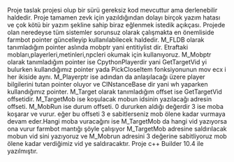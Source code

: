 Proje taslak projesi olup bir sürü gereksiz kod mevcuttur ama derlenebilir haldedir.
Proje tamamen zevk için yazıldığından dolayı birçok yazım hatası ve çok kötü bir yazım şekline sahip biraz eğlenmek istedik açıkçası.
Projede olan neredeyse tüm sistemler sorunsuz olarak çalışmakta en önemliside farmbot pointer güncelleyip kullanılabilecek haldedir.
M_FLDB olarak tanımladığım pointer aslında mobptr yani entitiylist dir. Etraftaki mobları,playerleri,metinleri,npcleri okumak için kullanıyoruz.
M_Mobptr olarak tanımladığım pointer ise CpythonPlayerdir yani GetTargetVid yi bulurken kullandığımız pointer yada PickCloseItem fonksiyonunun mov ecx i her ikiside aynı.
M_Playerptr ise adından da anlaşılacağı üzere player bilgilerini tutan pointer oluyor ve CINstanceBase dir yani wh yaparken kullandığımız pointer.
M_Target olarak tanımladığım offset ise GetTargetVid offsetidir.
M_TargetMob ise koşulacak mobun idsinin yazılacağı adresin offseti.
M_MobRun ise durum offseti. 0 dururken aldığı değerdir 3 ise moba koşarar ve vurur. eğer bu offseti 3 e sabitlerseniz mob ölene kadar vurmaya devam eder.Hangi moba 
vuracağını ise M_TargetMob da hangi vid yazıyorsa ona vurur farmbot mantığı şöyle çalışıyor M_TargetMob adresine saldırılacak mobun vid sini yazıyoruz ve M_Mobrun adresini 
3 değerine sabitliyoruz mob ölene kadar verdiğimiz vid ye saldıracaktır.
Proje c++ Builder 10.4 ile yazılmıştır.

